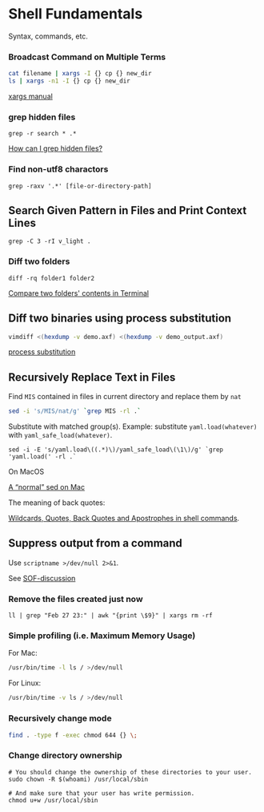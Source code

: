 # Shell Fundamentals
Syntax, commands, etc.

### Broadcast Command on Multiple Terms
```sh
cat filename | xargs -I {} cp {} new_dir
ls | xargs -n1 -I {} cp {} new_dir
```

[xargs manual](http://man7.org/linux/man-pages/man1/xargs.1.html)

### grep hidden files
```
grep -r search * .*
```
[How can I grep hidden files?](https://stackoverflow.com/questions/10375689/how-can-i-grep-hidden-files)

### Find non-utf8 charactors
```
grep -raxv '.*' [file-or-directory-path]
```

## Search Given Pattern in Files and Print Context Lines
`grep -C 3 -rI v_light .`

### Diff two folders
```
diff -rq folder1 folder2
```
[Compare two folders' contents in Terminal](https://www.macworld.com/article/1132219/termfoldercomp.html)

## Diff two binaries using process substitution
```sh
vimdiff <(hexdump -v demo.axf) <(hexdump -v demo_output.axf)
```
[process substitution](http://tldp.org/LDP/abs/html/process-sub.html)

## Recursively Replace Text in Files
Find `MIS` contained in files in current directory and replace them by `nat`
```bash
sed -i 's/MIS/nat/g' `grep MIS -rl .`
```

Substitute with matched group(s). Example: substitute `yaml.load(whatever)` with `yaml_safe_load(whatever)`.
```
sed -i -E 's/yaml.load\((.*)\)/yaml_safe_load\(\1\)/g' `grep 'yaml.load(' -rl .`
```

On MacOS

[A “normal” sed on Mac](https://daoyuan.li/a-normal-sed-on-mac/)

The meaning of back quotes:

[Wildcards, Quotes, Back Quotes and Apostrophes in shell commands](https://www.codecoffee.com/tipsforlinux/articles/26-2.html).

## Suppress output from a command
Use `scriptname >/dev/null 2>&1`.

See [SOF-discussion](http://stackoverflow.com/questions/617182/with-bash-scripting-how-can-i-suppress-all-output-from-a-command)

### Remove the files created just now
```
ll | grep "Feb 27 23:" | awk "{print \$9}" | xargs rm -rf
```

### Simple profiling (i.e. Maximum Memory Usage)
For Mac:
```bash
/usr/bin/time -l ls / >/dev/null
```

For Linux:
```bash
/usr/bin/time -v ls / >/dev/null
```

### Recursively change mode
```bash
find . -type f -exec chmod 644 {} \;
```


### Change directory ownership

```
# You should change the ownership of these directories to your user.
sudo chown -R $(whoami) /usr/local/sbin
  
# And make sure that your user has write permission.
chmod u+w /usr/local/sbin
```
